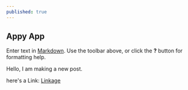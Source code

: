 ```yaml
---
published: true
---
```

## Appy App

Enter text in [Markdown](http://daringfireball.net/projects/markdown/). Use the toolbar above, or click the **?** button for formatting help.

Hello, I am making a new post. 

here's a Link: [Linkage](https://nbviewer.jupyter.org/github/adamagovino/App-Project/blob/master/App%20Project2.ipynb)
